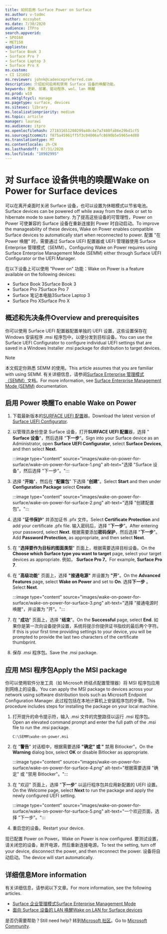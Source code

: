 ```yaml
---
title: 如何启用 Surface Power on Surface
ms.author: v-todmc
author: mccoybot
ms.date: 7/30/2020
audience: ITPro
search.appverid:
- SPO160
- MET150
appliesto:
- Surface Book 3
- Surface Pro 7
- Surface Laptop 3
- Surface Pro X
ms.custom:
- CI 121602
ms.reviewer: johnk@cadencepreferred.com
description: 介绍如何启用和禁用 Surface 设备的唤醒功能。
keywords: 更新、部署、驱动程序、wol、lan 唤醒
ms.prod: w10
ms.mktglfcycl: manage
ms.pagetype: surface, devices
ms.sitesec: library
ms.localizationpriority: medium
ms.topic: article
manager: laurawi
ms.audience: itpro
ms.openlocfilehash: 271831651280299a40c4e7a7480fa86e29bd1cf5
ms.sourcegitcommit: f875a45961ff5f3c04006afc8690b5e5965e4d80
ms.translationtype: MT
ms.contentlocale: zh-CN
ms.lasthandoff: 07/31/2020
ms.locfileid: "10902995"
---
```

# <span data-ttu-id="8805c-104">对 Surface 设备供电的唤醒</span><span class="sxs-lookup"><span data-stu-id="8805c-104">Wake on Power for Surface devices</span></span>

<span data-ttu-id="8805c-105">可以在离开桌面时关闭 Surface 设备，也可以设置为休眠模式以节省电池。</span><span class="sxs-lookup"><span data-stu-id="8805c-105">Surface devices can be powered off while away from the desk or set to hibernate mode to save battery.</span></span> <span data-ttu-id="8805c-106">为了提高这些设备的可管理性，Power on Power 可使兼容的 Surface 设备在重新连接到 Power 时自动启动。</span><span class="sxs-lookup"><span data-stu-id="8805c-106">To improve the manageability of these devices, Wake on Power enables compatible Surface devices to automatically start when reconnected to power.</span></span> <span data-ttu-id="8805c-107">配置 "在 Power 唤醒" 时，需要通过 Surface UEFI 配置器或 UEFI 管理器使用 Surface Enterprise 管理模式（SEMM）。</span><span class="sxs-lookup"><span data-stu-id="8805c-107">Configuring Wake on Power requires using Surface Enterprise Management Mode (SEMM) either through Surface UEFI Configurator or the UEFI Manager.</span></span>

<span data-ttu-id="8805c-108">在以下设备上可以使用 "Power on" 功能：</span><span class="sxs-lookup"><span data-stu-id="8805c-108">Wake on Power is a feature available on the following devices:</span></span>

- <span data-ttu-id="8805c-109">Surface Book 3</span><span class="sxs-lookup"><span data-stu-id="8805c-109">Surface Book 3</span></span>
- <span data-ttu-id="8805c-110">Surface Pro 7</span><span class="sxs-lookup"><span data-stu-id="8805c-110">Surface Pro 7</span></span>
- <span data-ttu-id="8805c-111">Surface 笔记本电脑3</span><span class="sxs-lookup"><span data-stu-id="8805c-111">Surface Laptop 3</span></span>
- <span data-ttu-id="8805c-112">Surface Pro X</span><span class="sxs-lookup"><span data-stu-id="8805c-112">Surface Pro X</span></span> 

## <span data-ttu-id="8805c-113">概述和先决条件</span><span class="sxs-lookup"><span data-stu-id="8805c-113">Overview and prerequisites</span></span>

<span data-ttu-id="8805c-114">你可以使用 Surface UEFI 配置器配置单独的 UEFI 设置，这些设置保存在 Windows 安装程序 .msi 程序包中，以便分发到目标设备。</span><span class="sxs-lookup"><span data-stu-id="8805c-114">You can use the Surface UEFI Configurator to configure individual UEFI settings that are saved in a Windows Installer .msi package for distribution to target devices.</span></span> 

> [!NOTE]
> <span data-ttu-id="8805c-115">本文假定你熟悉 SEMM 的使用。</span><span class="sxs-lookup"><span data-stu-id="8805c-115">This article assumes that you are familiar with using SEMM.</span></span> <span data-ttu-id="8805c-116">有关详细信息，请参阅[Surface Enterprise 管理模式（SEMM）](surface-enterprise-management-mode.md)文档。</span><span class="sxs-lookup"><span data-stu-id="8805c-116">For more information, see [Surface Enterprise Management Mode (SEMM)](surface-enterprise-management-mode.md) documentation.</span></span>

## <span data-ttu-id="8805c-117">启用 Power 唤醒</span><span class="sxs-lookup"><span data-stu-id="8805c-117">To enable Wake on Power</span></span>

1.  <span data-ttu-id="8805c-118">下载最新版本的[SURFACE UEFI 配置](https://www.microsoft.com/download/confirmation.aspx?id=46703)器。</span><span class="sxs-lookup"><span data-stu-id="8805c-118">Download the latest version of [Surface UEFI Configurator](https://www.microsoft.com/download/confirmation.aspx?id=46703).</span></span>
2.  <span data-ttu-id="8805c-119">以管理员身份登录 Surface 设备，打开**SURFACE UEFI 配置**器，选择 " **Surface 设备**"，然后选择 "**下一步**"。</span><span class="sxs-lookup"><span data-stu-id="8805c-119">Sign into your Surface device as an Administrator, open **Surface UEFI Configurator**, select **Surface Devices**, and then select **Next**.</span></span>

    :::image type="content" source="images/wake-on-power-for-surface/wake-on-power-for-surface-1.png" alt-text="选择 "Surface 设备"，然后选择 "下一步"。":::
3.  <span data-ttu-id="8805c-121">选择 "**开始**"，然后在 "**配置包**" 下选择 "**创建**"。</span><span class="sxs-lookup"><span data-stu-id="8805c-121">Select **Start** and then under **Configuration Package** select **Create**.</span></span>

    :::image type="content" source="images/wake-on-power-for-surface/wake-on-power-for-surface-2.png" alt-text="选择 "创建配置包"。":::
4.  <span data-ttu-id="8805c-123">选择 "**证书保护**" 并添加证书 .pfx 文件。</span><span class="sxs-lookup"><span data-stu-id="8805c-123">Select **Certificate Protection** and add your certificate .pfx file.</span></span> <span data-ttu-id="8805c-124">输入密码后，选择 "**下一步**"。</span><span class="sxs-lookup"><span data-stu-id="8805c-124">After entering your password, select **Next**.</span></span> <span data-ttu-id="8805c-125">根据需要添加**密码保护**，然后选择 "**下一步**"。</span><span class="sxs-lookup"><span data-stu-id="8805c-125">Add **Password Protection**, as appropriate, and then select **Next**.</span></span>
5.  <span data-ttu-id="8805c-126">在 "**选择要作为目标的图面类型**" 页面上，根据需要选择目标设备。</span><span class="sxs-lookup"><span data-stu-id="8805c-126">On the **Choose which Surface type you want to target** page, select your target devices as appropriate.</span></span> <span data-ttu-id="8805c-127">例如， **Surface Pro 7**。</span><span class="sxs-lookup"><span data-stu-id="8805c-127">For example, **Surface Pro 7**.</span></span>
6.  <span data-ttu-id="8805c-128">在 "**高级功能**" 页面上，选择 **"接通电源"** 并设置为 **"开**"。</span><span class="sxs-lookup"><span data-stu-id="8805c-128">On the **Advanced Features** page, select **Wake on Power** and set to **On**.</span></span> <span data-ttu-id="8805c-129">选择**下一步** 。</span><span class="sxs-lookup"><span data-stu-id="8805c-129">Select **Next**.</span></span>

    :::image type="content" source="images/wake-on-power-for-surface/wake-on-power-for-surface-3.png" alt-text="选择 "接通电源时唤醒"，并设置为 "开"。"::: 
7.  <span data-ttu-id="8805c-131">在 "**成功**" 页面上，选择 "**结束**"。</span><span class="sxs-lookup"><span data-stu-id="8805c-131">On the **Successful** page, select **End**.</span></span> <span data-ttu-id="8805c-132">如果你是第一次向设备提供设置，系统将提示你提供证书指纹的最后两个字符。</span><span class="sxs-lookup"><span data-stu-id="8805c-132">If this is your first time providing settings to your device, you will be prompted to provide the last two characters of the certificate thumbprint.</span></span> 
8.  <span data-ttu-id="8805c-133">保存 .msi 程序包。</span><span class="sxs-lookup"><span data-stu-id="8805c-133">Save the .msi package.</span></span> 

## <span data-ttu-id="8805c-134">应用 MSI 程序包</span><span class="sxs-lookup"><span data-stu-id="8805c-134">Apply the MSI package</span></span> 

<span data-ttu-id="8805c-135">你可以使用软件分发工具（如 Microsoft 终结点配置管理器）将 MSI 程序包应用到网络上的设备。</span><span class="sxs-lookup"><span data-stu-id="8805c-135">You can apply the MSI package to devices across your network using software distribution tools such as Microsoft Endpoint Configuration Manager.</span></span> <span data-ttu-id="8805c-136">此过程包括在本地计算机上安装程序包的步骤。</span><span class="sxs-lookup"><span data-stu-id="8805c-136">This procedure includes steps for installing the package on your local machine.</span></span> 

1.  <span data-ttu-id="8805c-137">打开提升的命令提示符，输入 .msi 文件的完整路径以运行 .msi 程序包。</span><span class="sxs-lookup"><span data-stu-id="8805c-137">Open an elevated command prompt and enter the full path of the .msi file to run the .msi package.</span></span> 

    ```
    C:\SEMM\wake-on-power.msi 
    ```

2.  <span data-ttu-id="8805c-138">在 "**警告**" 对话框中，根据需要选择 **"确定" 或 "** 禁用 Bitlocker"。</span><span class="sxs-lookup"><span data-stu-id="8805c-138">On the **Warning** dialog box, select **OK** or disable Bitlocker as appropriate.</span></span>

    :::image type="content" source="images/wake-on-power-for-surface/wake-on-power-for-surface-4.png" alt-text="根据需要选择 "确定" 或 "禁用 Bitlocker"。":::
3.  <span data-ttu-id="8805c-140">在 "欢迎" 页面上，选择 "**下一步**" 以运行程序包并应用新配置的 UEFI 设置。</span><span class="sxs-lookup"><span data-stu-id="8805c-140">On the Welcome page, select **Next** to run the package and apply the newly configured UEFI setting.</span></span>

    :::image type="content" source="images/wake-on-power-for-surface/wake-on-power-for-surface-5.png" alt-text="一个欢迎页面，选择 "下一步"。":::
4.  <span data-ttu-id="8805c-142">重启您的设备。</span><span class="sxs-lookup"><span data-stu-id="8805c-142">Restart your device.</span></span> 

<span data-ttu-id="8805c-143">现已配置 Power on Power。</span><span class="sxs-lookup"><span data-stu-id="8805c-143">Wake on Power is now configured.</span></span> <span data-ttu-id="8805c-144">要测试设置，请关闭您的设备，断开电源，然后重新连接电源。</span><span class="sxs-lookup"><span data-stu-id="8805c-144">To test the setting, turn off your device, disconnect the power, and then reconnect the power.</span></span> <span data-ttu-id="8805c-145">设备将自动启动。</span><span class="sxs-lookup"><span data-stu-id="8805c-145">The device will start automatically.</span></span> 

## <span data-ttu-id="8805c-146">详细信息</span><span class="sxs-lookup"><span data-stu-id="8805c-146">More information</span></span>

<span data-ttu-id="8805c-147">有关详细信息，请参阅以下文章。</span><span class="sxs-lookup"><span data-stu-id="8805c-147">For more information, see the following articles.</span></span> 

- [<span data-ttu-id="8805c-148">Surface 企业管理模式</span><span class="sxs-lookup"><span data-stu-id="8805c-148">Surface Enterprise Management Mode</span></span>](surface-enterprise-management-mode.md)
- [<span data-ttu-id="8805c-149">面向 Surface 设备的 LAN 唤醒</span><span class="sxs-lookup"><span data-stu-id="8805c-149">Wake on LAN for Surface devices</span></span>](wake-on-lan-for-surface-devices.md)

<span data-ttu-id="8805c-150">是否仍需要帮助？</span><span class="sxs-lookup"><span data-stu-id="8805c-150">Still need help?</span></span> <span data-ttu-id="8805c-151">转到[Microsoft 社区](https://answers.microsoft.com/)。</span><span class="sxs-lookup"><span data-stu-id="8805c-151">Go to [Microsoft Community](https://answers.microsoft.com/).</span></span>
